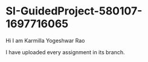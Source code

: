 # SI-GuidedProject-580107-1697716065

Hi I am Karmilla Yogeshwar Rao

I have uploaded every assignment in its branch.
